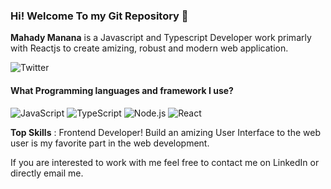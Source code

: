 ### Hi! Welcome To my Git Repository 👋

**Mahady Manana** is a Javascript and Typescript Developer work primarly with Reactjs to create amizing, robust and modern web application.

![Twitter](https://img.shields.io/twitter/url?url=https%3A%2F%2Ftwitter.com%2FMahadyManana)

#### What Programming languages and framework I use?

![JavaScript](https://img.shields.io/badge/-JavaScript-000?&logo=JavaScript)
![TypeScript](https://img.shields.io/badge/-TypeScript-000?&logo=TypeScript)
![Node.js](https://img.shields.io/badge/-Node.js-000?&logo=node.js)
![React](https://img.shields.io/badge/-React-000?&logo=React)


**Top Skills** :  Frontend Developer! Build an amizing User Interface to the web user is my favorite part in the web development.


If you are interested to work with me feel free to contact me on LinkedIn or directly email me.
